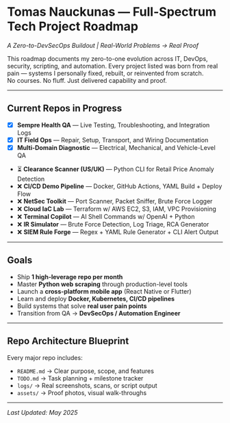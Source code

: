 # Tomas Nauckunas — Full-Spectrum Tech Project Roadmap  
_A Zero-to-DevSecOps Buildout | Real-World Problems → Real Proof_

This roadmap documents my zero-to-one evolution across IT, DevOps, security, scripting, and automation. Every project listed was born from real pain — systems I personally fixed, rebuilt, or reinvented from scratch.  
No courses. No fluff. Just delivered capability and proof.

---

## Current Repos in Progress

- [x] **Sempre Health QA** — Live Testing, Troubleshooting, and Integration Logs  
- [x] **IT Field Ops** — Repair, Setup, Transport, and Wiring Documentation  
- [x] **Multi-Domain Diagnostic** — Electrical, Mechanical, and Vehicle-Level QA  
- ⏳ **Clearance Scanner (US/UK)** — Python CLI for Retail Price Anomaly Detection  
- ❌ **CI/CD Demo Pipeline** — Docker, GitHub Actions, YAML Build + Deploy Flow  
- ❌ **NetSec Toolkit** — Port Scanner, Packet Sniffer, Brute Force Logger  
- ❌ **Cloud IaC Lab** — Terraform w/ AWS EC2, S3, IAM, VPC Provisioning  
- ❌ **Terminal Copilot** — AI Shell Commands w/ OpenAI + Python  
- ❌ **IR Simulator** — Brute Force Detection, Log Triage, RCA Generator  
- ❌ **SIEM Rule Forge** — Regex + YAML Rule Generator + CLI Alert Output  

---

## Goals  

- Ship **1 high-leverage repo per month**  
- Master **Python web scraping** through production-level tools  
- Launch a **cross-platform mobile app** (React Native or Flutter)  
- Learn and deploy **Docker, Kubernetes, CI/CD pipelines**  
- Build systems that solve **real user pain points**  
- Transition from QA → **DevSecOps / Automation Engineer**

---

## Repo Architecture Blueprint  

Every major repo includes:

- `README.md` → Clear purpose, scope, and features  
- `TODO.md` → Task planning + milestone tracker  
- `logs/` → Real screenshots, scans, or script output  
- `assets/` → Proof photos, visual walk-throughs

---

_Last Updated: May 2025_

